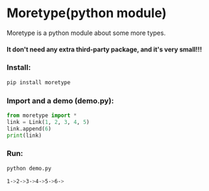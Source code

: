 # Moretype(python module)

Moretype is a python module about some more types.

#### It don't need any extra third-party package, and it's very small!!!

### Install:
```bash
pip install moretype
```
### Import and a demo (demo.py):
```python
from moretype import *
link = Link(1, 2, 3, 4, 5)
link.append(6)
print(link)
```
### Run:
```bash
python demo.py

1->2->3->4->5->6->
```
